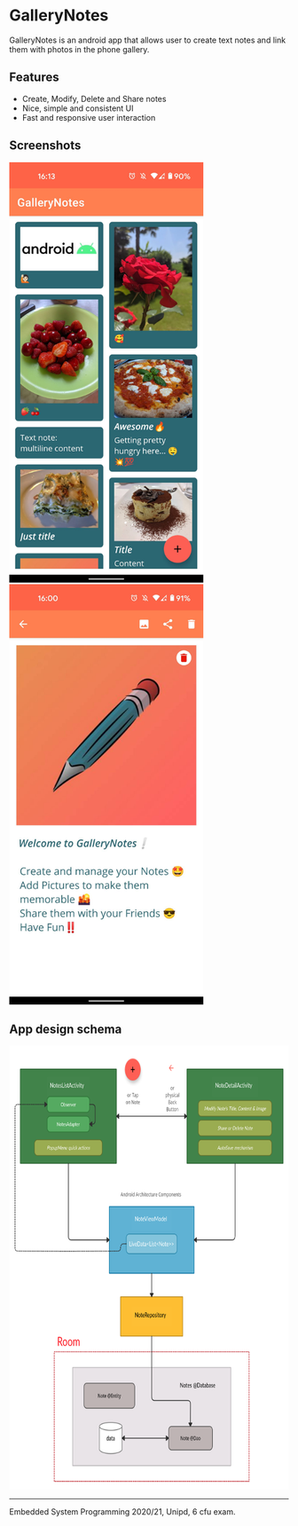 # GalleryNotes
GalleryNotes is an android app that allows user to create text notes and link them with photos in the phone gallery.

## Features
- Create, Modify, Delete and Share notes
- Nice, simple and consistent UI
- Fast and responsive user interaction

## Screenshots
<p>
<img src="screenshots/screenshot_list.jpg" width="350" height="758">
<img src="screenshots/screenshot_detail.jpg" width="350" height="758">
</p>

## App design schema
<p>
<img src="GalleryNotes app schema.png" width="700" height="800">
</p>

----------- 
Embedded System Programming 2020/21, Unipd, 6 cfu exam.
